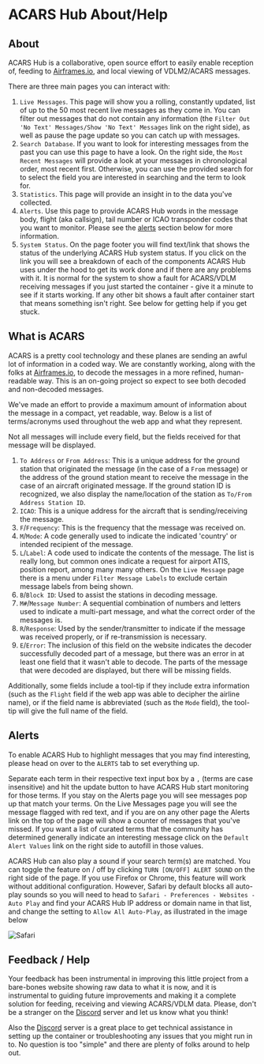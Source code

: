 # ACARS Hub About/Help

## About

ACARS Hub is a collaborative, open source effort to easily enable reception of, feeding to [Airframes.io](http://airframes.io), and local viewing of VDLM2/ACARS messages.

There are three main pages you can interact with:

1. `Live Messages`. This page will show you a rolling, constantly updated, list of up to the 50 most recent live messages as they come in. You can filter out messages that do not contain any information (the `Filter Out 'No Text' Messages/Show 'No Text' Messages` link on the right side), as well as pause the page update so you can catch up with messages.
1. `Search Database`. If you want to look for interesting messages from the past you can use this page to have a look. On the right side, the `Most Recent Messages` will provide a look at your messages in chronological order, most recent first. Otherwise, you can use the provided search for to select the field you are interested in searching and the term to look for.
1. `Statistics`. This page will provide an insight in to the data you've collected.
1. `Alerts`. Use this page to provide ACARS Hub words in the message body, flight (aka callsign), tail number or ICAO transponder codes that you want to monitor. Please see the [alerts](#alerts) section below for more information.
1. `System Status`. On the page footer you will find text/link that shows the status of the underlying ACARS Hub system status. If you click on the link you will see a breakdown of each of the components ACARS Hub uses under the hood to get its work done and if there are any problems with it. It is normal for the system to show a fault for ACARS/VDLM receiving messages if you just started the container - give it a minute to see if it starts working. If any other bit shows a fault after container start that means something isn't right. See below for getting help if you get stuck.

## What is ACARS

ACARS is a pretty cool technology and these planes are sending an awful lot of information in a coded way. We are constantly working, along with the folks at [Airframes.io](http://airframes.io), to decode the messages in a more refined, human-readable way. This is an on-going project so expect to see both decoded and non-decoded messages.

We've made an effort to provide a maximum amount of information about the message in a compact, yet readable, way. Below is a list of terms/acronyms used throughout the web app and what they represent.

Not all messages will include every field, but the fields received for that message will be displayed.

1. `To Address` or `From Address`: This is a unique address for the ground station that originated the message (in the case of a `From` message) or the address of the ground station meant to receive the message in the case of an aircraft originated message. If the ground station ID is recognized, we also display the name/location of the station as `To/From Address Station ID`.
1. `ICAO`: This is a unique address for the aircraft that is sending/receiving the message.
1. `F`/`Frequency`: This is the frequency that the message was received on.
1. `M`/`Mode`: A code generally used to indicate the indicated 'country' or intended recipient of the message.
1. `L`/`Label`: A code used to indicate the contents of the message. The list is really long, but common ones indicate a request for airport ATIS, position report, among many many others. On the `Live Message` page there is a menu under `Filter Message Labels` to exclude certain message labels from being shown.
1. `B`/`Block ID`: Used to assist the stations in decoding message.
1. `M#`/`Message Number`: A sequential combination of numbers and letters used to indicate a multi-part message, and what the correct order of the messages is.
1. `R`/`Response`: Used by the sender/transmitter to indicate if the message was received properly, or if re-transmission is necessary.
1. `E`/`Error`: The inclusion of this field on the website indicates the decoder successfully decoded part of a message, but there was an error in at least one field that it wasn't able to decode. The parts of the message that were decoded are displayed, but there will be missing fields.

Additionally, some fields include a tool-tip if they include extra information (such as the `Flight` field if the web app was able to decipher the airline name), or if the field name is abbreviated (such as the `Mode` field), the tool-tip will give the full name of the field.

## Alerts

To enable ACARS Hub to highlight messages that you may find interesting, please head on over to the `ALERTS` tab to set everything up.

Separate each term in their respective text input box by a `,` (terms are case insensitive) and hit the update button to have ACARS Hub start monitoring for those terms. If you stay on the Alerts page you will see messages pop up that match your terms. On the Live Messages page you will see the message flagged with red text, and if you are on any other page the Alerts link on the top of the page will show a counter of messages that you've missed. If you want a list of curated terms that the community has determined generally indicate an interesting message click on the `Default Alert Values` link on the right side to autofill in those values.

ACARS Hub can also play a sound if your search term(s) are matched. You can toggle the feature on / off by clicking `TURN [ON/OFF] ALERT SOUND` on the right side of the page. If you use Firefox or Chrome, this feature will work without additional configuration. However, Safari by default blocks all auto-play sounds so you will need to head to `Safari - Preferences - Websites - Auto Play` and find your ACARS Hub IP address or domain name in that list, and change the setting to `Allow All Auto-Play`, as illustrated in the image below

![Safari](static/images/safari.png "safari config")

## Feedback / Help

Your feedback has been instrumental in improving this little project from a bare-bones website showing raw data to what it is now, and it is instrumental to guiding future improvements and making it a complete solution for feeding, receiving and viewing ACARS/VDLM data. Please, don't be a stranger on the [Discord](https://discord.gg/sTf9uYF) server and let us know what you think!

Also the [Discord](https://discord.gg/sTf9uYF) server is a great place to get technical assistance in setting up the container or troubleshooting any issues that you might run in to. No question is too "simple" and there are plenty of folks around to help out.
